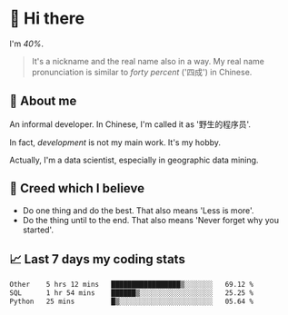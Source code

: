 # 👋 Hi there

I'm *40%*.

> It's a nickname and the real name also in a way.
> My real name pronunciation is similar to *forty percent* ('四成') in Chinese.

## :speech_balloon: About me

An informal developer. In Chinese, I'm called it as '野生的程序员'.

In fact, _development_ is not my main work. It's my hobby.

Actually, I'm a data scientist, especially in geographic data mining.

## :see_no_evil: Creed which I believe

- Do one thing and do the best. That also means 'Less is more'.
- Do the thing until to the end. That also means 'Never forget why you started'.

## :chart_with_upwards_trend: Last 7 days my coding stats

<!--START_SECTION:waka-->

```txt
Other    5 hrs 12 mins   █████████████████▒░░░░░░░   69.12 %
SQL      1 hr 54 mins    ██████▒░░░░░░░░░░░░░░░░░░   25.25 %
Python   25 mins         █▒░░░░░░░░░░░░░░░░░░░░░░░   05.64 %
```

<!--END_SECTION:waka-->
